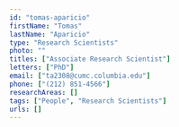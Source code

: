 ```yaml
---
id: "tomas-aparicio"
firstName: "Tomas"
lastName: "Aparicio"
type: "Research Scientists"
photo: ""
titles: ["Associate Research Scientist"]
letters: ["PhD"]
email: ["ta2308@cumc.columbia.edu"]
phone: ["(212) 851-4566"]
researchAreas: []
tags: ["People", "Research Scientists"]
urls: []
---
```

